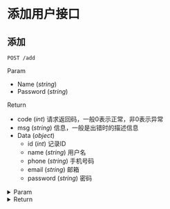 # 添加用户接口

## 添加

`POST /add`

Param

* Name (*string*) 
* Password (*string*) 

Return

* code (*int*) 请求返回码，一般0表示正常，非0表示异常
* msg (*string*) 信息，一般是出错时的描述信息
* Data (*object*) 
    * id (*int*) 记录ID
    * name (*string*) 用户名
    * phone (*string*) 手机号码
    * email (*string*) 邮箱
    * password (*string*) 密码

<details>
<summary>Param</summary>

```json
{
    "Name": "jd",
    "Password": "13420693396"
}
```

</details>

<details>
<summary>Return</summary>

```json
{
    "code": 0,
    "msg": "",
    "data": {
        "id": 51,
        "name": "jd",
        "phone": "",
        "email": "",
        "password": "13420693396"
    }
}
```

</details>

